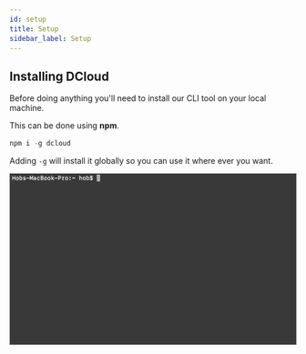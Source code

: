 ```yaml
---
id: setup
title: Setup
sidebar_label: Setup
---
```


## Installing DCloud

Before doing anything you'll need to install our CLI tool on your local machine.

This can be done using **npm**.

```javascript
npm i -g dcloud
```

Adding `-g` will install it globally so you can use it where ever you want.

![Installing DCloud](/static/img/docs/cloud/npm-install-dcloud.gif)

